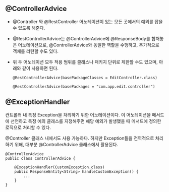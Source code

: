 ## @ControllerAdvice

* @Controller 와 @RestController 어노테이션이 있는 모든 곳에서의 예외를 잡을 수 있도록 해준다.

* @RestControllerAdvice는 @ControllerAdvice에 @ResponseBody를 합쳐놓은 어노테이션으로, @ControllerAdvice와 동일한 역할을 수행하고, 추가적으로 객체를 리턴할 수도 있다.

* 위 두 어노테이션 모두 적용 범위를 클래스나 패키지 단위로 제한할 수도 있으며, 아래와 같이 사용하면 된다.

  ```
  @RestControllerAdvice(basePackageClasses = EditController.class)
  ```

  ```
  @RestControllerAdvice(basePackages = "com.app.edit.controller")
  ```

## @ExceptionHandler

컨트롤러 내 특정 Exception을 처리하기 위한 어노테이션이다. 이 어노테이션을 메서드에 선언하고 특정 예외 클래스를 지정해주면 해당 예외가 발생했을 때 메서드에 정의한 로직으로 처리할 수 있다. 

@Controller 클래스 내에서도 사용 가능하다. 하지만 Exception들을 전역적으로 처리하기 위해, 대부분 @ControllerAdvice 클래스에서 활용된다.

```
@ControllerAdvice
public class ControllerAdvice {

    @ExceptionHandler(CustomException.class)
    public ResponseEntity<String> handleCustomException() {
        ...
    }
}
```
